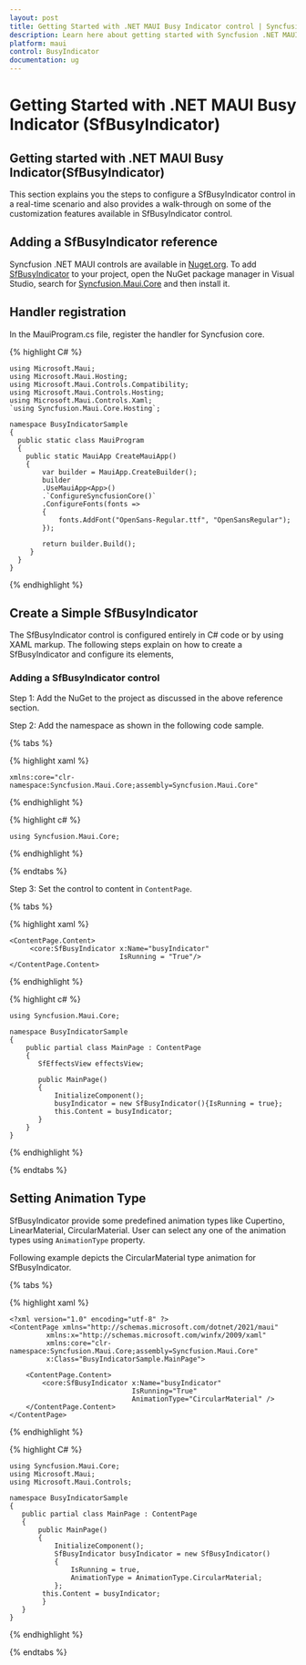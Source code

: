 ```yaml
---
layout: post
title: Getting Started with .NET MAUI Busy Indicator control | Syncfusion
description: Learn here about getting started with Syncfusion .NET MAUI Busy Indicator (SfBusyIndicator) control, its elements and more.
platform: maui
control: BusyIndicator
documentation: ug
---
```


# Getting Started with .NET MAUI Busy Indicator (SfBusyIndicator)

## Getting started with .NET MAUI Busy Indicator(SfBusyIndicator)

This section explains you the steps to configure a SfBusyIndicator control in a real-time scenario and also provides a walk-through on some of the customization features available in SfBusyIndicator control.

## Adding a SfBusyIndicator reference

Syncfusion .NET MAUI controls are available in [Nuget.org](https://www.nuget.org/). To add [SfBusyIndicator](https://help.syncfusion.com/cr/maui/Syncfusion.Maui.Core.SfBusyIndicator.html?tabs=tabid-1) to your project, open the NuGet package manager in Visual Studio, search for [Syncfusion.Maui.Core](https://www.nuget.org/packages/Syncfusion.Maui.Core/) and then install it.

## Handler registration 

 In the MauiProgram.cs file, register the handler for Syncfusion core.

{% highlight C# %}
   
    using Microsoft.Maui;
    using Microsoft.Maui.Hosting;
    using Microsoft.Maui.Controls.Compatibility;
    using Microsoft.Maui.Controls.Hosting;
    using Microsoft.Maui.Controls.Xaml;
    `using Syncfusion.Maui.Core.Hosting`;

    namespace BusyIndicatorSample
    {
      public static class MauiProgram
      {
        public static MauiApp CreateMauiApp()
        {
            var builder = MauiApp.CreateBuilder();
            builder
            .UseMauiApp<App>()
			.`ConfigureSyncfusionCore()` 
            .ConfigureFonts(fonts =>
            {
                fonts.AddFont("OpenSans-Regular.ttf", "OpenSansRegular");
            });

            return builder.Build();
         }      
      }
    }     

{% endhighlight %} 

## Create a Simple SfBusyIndicator

The SfBusyIndicator control is configured entirely in C# code or by using XAML markup. The following steps explain on how to create a SfBusyIndicator and configure its elements,

### Adding a SfBusyIndicator control

Step 1: Add the NuGet to the project as discussed in the above reference section. 

Step 2: Add the namespace as shown in the following code sample.

{% tabs %}

{% highlight xaml %}

    xmlns:core="clr-namespace:Syncfusion.Maui.Core;assembly=Syncfusion.Maui.Core"
	
{% endhighlight %}

{% highlight c# %}

    using Syncfusion.Maui.Core;

{% endhighlight %}

{% endtabs %}

Step 3: Set the control to content in `ContentPage`.

{% tabs %}

{% highlight xaml %}

    <ContentPage.Content> 
         <core:SfBusyIndicator x:Name="busyIndicator"
                               IsRunning = "True"/> 
    </ContentPage.Content>  


{% endhighlight %}

{% highlight c# %}

    using Syncfusion.Maui.Core;

    namespace BusyIndicatorSample   
    {  
        public partial class MainPage : ContentPage                  
        {   
           SfEffectsView effectsView;

           public MainPage()   
           {   
               InitializeComponent();       
               busyIndicator = new SfBusyIndicator(){IsRunning = true}; 
               this.Content = busyIndicator;  
           }  
        }      
    }  

{% endhighlight %}

{% endtabs %}

## Setting Animation Type

SfBusyIndicator provide some predefined animation types like Cupertino, LinearMaterial, CircularMaterial. User can select any one of the animation types using `AnimationType` property.

Following example depicts the CircularMaterial type animation for SfBusyIndicator. 

{% tabs %}

{% highlight xaml %}

    <?xml version="1.0" encoding="utf-8" ?>
    <ContentPage xmlns="http://schemas.microsoft.com/dotnet/2021/maui"
             xmlns:x="http://schemas.microsoft.com/winfx/2009/xaml"
             xmlns:core="clr-namespace:Syncfusion.Maui.Core;assembly=Syncfusion.Maui.Core"
             x:Class="BusyIndicatorSample.MainPage">

        <ContentPage.Content>
            <core:SfBusyIndicator x:Name="busyIndicator"
                                  IsRunning="True"
                                  AnimationType="CircularMaterial" />
        </ContentPage.Content>
    </ContentPage>

{% endhighlight %}

{% highlight C# %}

    using Syncfusion.Maui.Core;
    using Microsoft.Maui;
    using Microsoft.Maui.Controls;

    namespace BusyIndicatorSample
    {
       public partial class MainPage : ContentPage
       {
           public MainPage()
           {
               InitializeComponent();
               SfBusyIndicator busyIndicator = new SfBusyIndicator()
               {
                   IsRunning = true,
                   AnimationType = AnimationType.CircularMaterial;
               };
            this.Content = busyIndicator;
            }
       }
    }

{% endhighlight %}

{% endtabs %}

